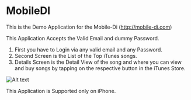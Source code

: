 # MobileDI

This is the Demo Application for the Mobile-Di (http://mobile-di.com)

This Application Accepts the Valid Email and dummy Password.

1. First you have to Login via any valid email and any Password.
2. Second Screen is the List of the Top iTunes songs.
3. Details Screen is the Detail View of the song and where you can view and buy songs by tapping on the respective button in the iTunes Store.

![Alt text](https://media.giphy.com/media/xUOxeVSUhnWUCsB7W0/giphy.gif?raw=true "Optional Title")


This Application is Supported only on iPhone.


